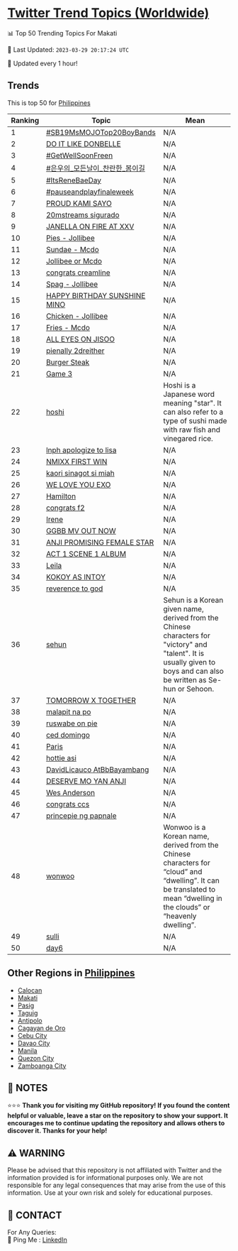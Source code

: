 [Twitter Trend Topics (Worldwide)](https://github.com/ErcinDedeoglu/Twitter-Trend-Topics)
==========


📊 Top 50 Trending Topics For Makati

📆 Last Updated: `2023-03-29 20:17:24 UTC`

🔧 Updated every 1 hour!


## Trends

This is top 50 for [Philippines](</Philippines>)

| Ranking | Topic | Mean |
| ------- | ------------ | ------------ |
| 1 | [#SB19MsMOJOTop20BoyBands](http://twitter.com/search?q=%23SB19MsMOJOTop20BoyBands) | N/A |
| 2 | [DO IT LIKE DONBELLE](http://twitter.com/search?q=DO+IT+LIKE+DONBELLE) | N/A |
| 3 | [#GetWellSoonFreen](http://twitter.com/search?q=%23GetWellSoonFreen) | N/A |
| 4 | [#은우의_모든날이_찬란한_봄이길](http://twitter.com/search?q=%23%ec%9d%80%ec%9a%b0%ec%9d%98_%eb%aa%a8%eb%93%a0%eb%82%a0%ec%9d%b4_%ec%b0%ac%eb%9e%80%ed%95%9c_%eb%b4%84%ec%9d%b4%ea%b8%b8) | N/A |
| 5 | [#ItsReneBaeDay](http://twitter.com/search?q=%23ItsReneBaeDay) | N/A |
| 6 | [#pauseandplayfinaleweek](http://twitter.com/search?q=%23pauseandplayfinaleweek) | N/A |
| 7 | [PROUD KAMI SAYO](http://twitter.com/search?q=PROUD+KAMI+SAYO) | N/A |
| 8 | [20mstreams sigurado](http://twitter.com/search?q=20mstreams+sigurado) | N/A |
| 9 | [JANELLA ON FIRE AT XXV](http://twitter.com/search?q=JANELLA+ON+FIRE+AT+XXV) | N/A |
| 10 | [Pies - Jollibee](http://twitter.com/search?q=Pies+-+Jollibee) | N/A |
| 11 | [Sundae - Mcdo](http://twitter.com/search?q=Sundae+-+Mcdo) | N/A |
| 12 | [Jollibee or Mcdo](http://twitter.com/search?q=Jollibee+or+Mcdo) | N/A |
| 13 | [congrats creamline](http://twitter.com/search?q=congrats+creamline) | N/A |
| 14 | [Spag - Jollibee](http://twitter.com/search?q=Spag+-+Jollibee) | N/A |
| 15 | [HAPPY BIRTHDAY SUNSHINE MINO](http://twitter.com/search?q=HAPPY+BIRTHDAY+SUNSHINE+MINO) | N/A |
| 16 | [Chicken - Jollibee](http://twitter.com/search?q=Chicken+-+Jollibee) | N/A |
| 17 | [Fries - Mcdo](http://twitter.com/search?q=Fries+-+Mcdo) | N/A |
| 18 | [ALL EYES ON JISOO](http://twitter.com/search?q=ALL+EYES+ON+JISOO) | N/A |
| 19 | [pienally 2dreither](http://twitter.com/search?q=pienally+2dreither) | N/A |
| 20 | [Burger Steak](http://twitter.com/search?q=Burger+Steak) | N/A |
| 21 | [Game 3](http://twitter.com/search?q=Game+3) | N/A |
| 22 | [hoshi](http://twitter.com/search?q=hoshi) | Hoshi is a Japanese word meaning "star". It can also refer to a type of sushi made with raw fish and vinegared rice. |
| 23 | [lnph apologize to lisa](http://twitter.com/search?q=lnph+apologize+to+lisa) | N/A |
| 24 | [NMIXX FIRST WIN](http://twitter.com/search?q=NMIXX+FIRST+WIN) | N/A |
| 25 | [kaori sinagot si miah](http://twitter.com/search?q=kaori+sinagot+si+miah) | N/A |
| 26 | [WE LOVE YOU EXO](http://twitter.com/search?q=WE+LOVE+YOU+EXO) | N/A |
| 27 | [Hamilton](http://twitter.com/search?q=Hamilton) | N/A |
| 28 | [congrats f2](http://twitter.com/search?q=congrats+f2) | N/A |
| 29 | [Irene](http://twitter.com/search?q=Irene) | N/A |
| 30 | [GGBB MV OUT NOW](http://twitter.com/search?q=GGBB+MV+OUT+NOW) | N/A |
| 31 | [ANJI PROMISING FEMALE STAR](http://twitter.com/search?q=ANJI+PROMISING+FEMALE+STAR) | N/A |
| 32 | [ACT 1 SCENE 1 ALBUM](http://twitter.com/search?q=ACT+1+SCENE+1+ALBUM) | N/A |
| 33 | [Leila](http://twitter.com/search?q=Leila) | N/A |
| 34 | [KOKOY AS INTOY](http://twitter.com/search?q=KOKOY+AS+INTOY) | N/A |
| 35 | [reverence to god](http://twitter.com/search?q=reverence+to+god) | N/A |
| 36 | [sehun](http://twitter.com/search?q=sehun) | Sehun is a Korean given name, derived from the Chinese characters for "victory" and "talent". It is usually given to boys and can also be written as Se-hun or Sehoon. |
| 37 | [TOMORROW X TOGETHER](http://twitter.com/search?q=TOMORROW+X+TOGETHER) | N/A |
| 38 | [malapit na po](http://twitter.com/search?q=malapit+na+po) | N/A |
| 39 | [ruswabe on pie](http://twitter.com/search?q=ruswabe+on+pie) | N/A |
| 40 | [ced domingo](http://twitter.com/search?q=ced+domingo) | N/A |
| 41 | [Paris](http://twitter.com/search?q=Paris) | N/A |
| 42 | [hottie asi](http://twitter.com/search?q=hottie+asi) | N/A |
| 43 | [DavidLicauco AtBbBayambang](http://twitter.com/search?q=DavidLicauco+AtBbBayambang) | N/A |
| 44 | [DESERVE MO YAN ANJI](http://twitter.com/search?q=DESERVE+MO+YAN+ANJI) | N/A |
| 45 | [Wes Anderson](http://twitter.com/search?q=Wes+Anderson) | N/A |
| 46 | [congrats ccs](http://twitter.com/search?q=congrats+ccs) | N/A |
| 47 | [princepie ng papnale](http://twitter.com/search?q=princepie+ng+papnale) | N/A |
| 48 | [wonwoo](http://twitter.com/search?q=wonwoo) | Wonwoo is a Korean name, derived from the Chinese characters for “cloud” and “dwelling”. It can be translated to mean “dwelling in the clouds” or “heavenly dwelling”. |
| 49 | [sulli](http://twitter.com/search?q=sulli) | N/A |
| 50 | [day6](http://twitter.com/search?q=day6) | N/A |



## Other Regions in [Philippines](</Philippines>)

* [Calocan](</Philippines/Calocan.md>)
* [Makati](</Philippines/Makati.md>)
* [Pasig](</Philippines/Pasig.md>)
* [Taguig](</Philippines/Taguig.md>)
* [Antipolo](</Philippines/Antipolo.md>)
* [Cagayan de Oro](</Philippines/Cagayan de Oro.md>)
* [Cebu City](</Philippines/Cebu City.md>)
* [Davao City](</Philippines/Davao City.md>)
* [Manila](</Philippines/Manila.md>)
* [Quezon City](</Philippines/Quezon City.md>)
* [Zamboanga City](</Philippines/Zamboanga City.md>)



## 📝 NOTES

⭐⭐⭐ **Thank you for visiting my GitHub repository! If you found the content helpful or valuable, leave a star on the repository to show your support. It encourages me to continue updating the repository and allows others to discover it. Thanks for your help!**


## ⚠️ WARNING

Please be advised that this repository is not affiliated with Twitter and the information provided is for informational purposes only. We are not responsible for any legal consequences that may arise from the use of this information. Use at your own risk and solely for educational purposes.


## 📨 CONTACT

 For Any Queries:  
            🏓 Ping Me : [LinkedIn](https://www.linkedin.com/in/ercindedeoglu/)
